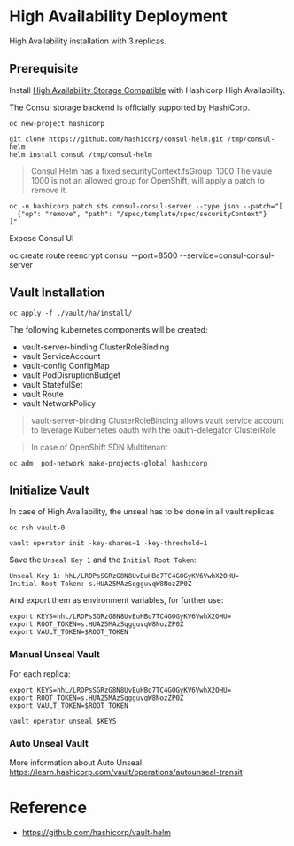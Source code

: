 # High Availability Deployment

High Availability installation with 3 replicas.

## Prerequisite

Install [High Availability Storage Compatible](https://www.vaultproject.io/docs/configuration/storage) with Hashicorp High Availability.

The Consul storage backend is officially supported by HashiCorp.

```
oc new-project hashicorp

git clone https://github.com/hashicorp/consul-helm.git /tmp/consul-helm
helm install consul /tmp/consul-helm
```

>
> Consul Helm has a fixed securityContext.fsGroup: 1000
> The vaule 1000 is not an allowed group for OpenShift, will apply a patch to remove it.
>

```
oc -n hashicorp patch sts consul-consul-server --type json --patch="[
  {"op": "remove", "path": "/spec/template/spec/securityContext"}
]"
```

Expose Consul UI

oc create route reencrypt consul --port=8500 --service=consul-consul-server

## Vault Installation

```
oc apply -f ./vault/ha/install/
```

The following kubernetes components will be created:

* vault-server-binding ClusterRoleBinding
* vault ServiceAccount
* vault-config ConfigMap
* vault PodDisruptionBudget
* vault StatefulSet
* vault Route
* vault NetworkPolicy


>
> vault-server-binding ClusterRoleBinding allows vault service account to leverage Kubernetes oauth with the oauth-delegator ClusterRole
>

>
> In case of OpenShift SDN Multitenant
>

```
oc adm  pod-network make-projects-global hashicorp
```


## Initialize Vault

In case of High Availability, the unseal has to be done in all vault replicas. 

```
oc rsh vault-0

vault operator init -key-shares=1 -key-threshold=1
```

Save the `Unseal Key 1` and the `Initial Root Token`:

```
Unseal Key 1: hhL/LRDPsSGRzG8N8UvEuHBo7TC4GOGyKV6VwhX2OHU=
Initial Root Token: s.HUA25MAzSqgguvqW8NozZP0Z

```

And export them as environment variables, for further use:

```
export KEYS=hhL/LRDPsSGRzG8N8UvEuHBo7TC4GOGyKV6VwhX2OHU=
export ROOT_TOKEN=s.HUA25MAzSqgguvqW8NozZP0Z
export VAULT_TOKEN=$ROOT_TOKEN
```

### Manual Unseal Vault

For each replica:

```
export KEYS=hhL/LRDPsSGRzG8N8UvEuHBo7TC4GOGyKV6VwhX2OHU=
export ROOT_TOKEN=s.HUA25MAzSqgguvqW8NozZP0Z
export VAULT_TOKEN=$ROOT_TOKEN

vault operator unseal $KEYS
```

### Auto Unseal Vault

More information about Auto Unseal: https://learn.hashicorp.com/vault/operations/autounseal-transit


# Reference
* https://github.com/hashicorp/vault-helm